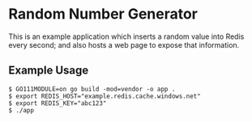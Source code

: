 # Random Number Generator

This is an example application which inserts a random value into Redis every second; and also hosts a web page to expose that information.

## Example Usage

```shell
$ GO111MODULE=on go build -mod=vendor -o app .
$ export REDIS_HOST="example.redis.cache.windows.net"
$ export REDIS_KEY="abc123"
$ ./app
```
